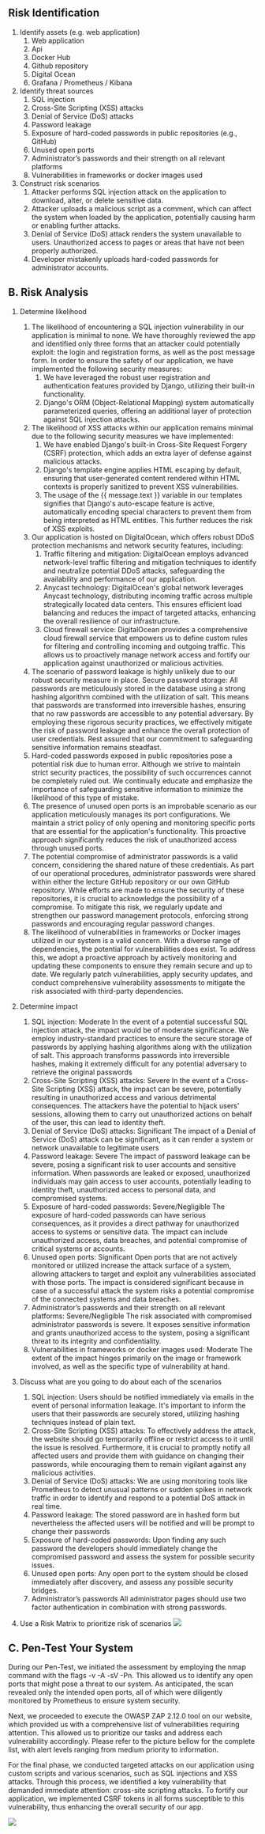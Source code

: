## Risk Identification
1. Identify assets (e.g. web application)
    1. Web application
    2. Api
    3. Docker Hub
    4. Github repository 
    5. Digital Ocean
    6. Grafana / Prometheus / Kibana
2. Identify threat sources 
    1. SQL injection 
    2. Cross-Site Scripting (XSS) attacks
    3. Denial of Service (DoS) attacks
    4. Password leakage
    5. Exposure of hard-coded passwords in public repositories (e.g., GitHub) 
    6. Unused open ports 
    7. Administrator’s passwords and their strength on all relevant platforms
    8. Vulnerabilities in frameworks or docker images used
3. Construct risk scenarios 
    1. Attacker performs SQL injection attack on the application to download, alter, or delete sensitive data.
    2. Attacker uploads a malicious script as a comment, which can affect the system when loaded by the application, potentially causing harm or enabling further attacks.
    3. Denial of Service (DoS) attack renders the system unavailable to users.
    Unauthorized access to pages or areas that have not been properly authorized.
    4. Developer mistakenly uploads hard-coded passwords for administrator accounts. 
## B. Risk Analysis
1. Determine likelihood
    1. The likelihood of encountering a SQL injection vulnerability in our application is minimal to none. We have thoroughly reviewed the app and identified only three forms that an attacker could potentially exploit: the login and registration forms, as well as the post message form. In order to ensure the safety of our application, we have implemented the following security measures:
        1. We have leveraged the robust user registration and authentication features provided by Django, utilizing their built-in functionality.
        2. Django's ORM (Object-Relational Mapping) system automatically parameterized queries, offering an additional layer of protection against SQL injection attacks.
    2. The likelihood of XSS attacks within our application remains minimal due to the following security measures we have implemented:
        1. We have enabled Django's built-in Cross-Site Request Forgery (CSRF) protection, which adds an extra layer of defense against malicious attacks.
        2. Django's template engine applies HTML escaping by default, ensuring that user-generated content rendered within HTML contexts is properly sanitized to prevent XSS vulnerabilities.
        3. The usage of the {{ message.text }} variable in our templates signifies that Django's auto-escape feature is active, automatically encoding special characters to prevent them from being interpreted as HTML entities. This further reduces the risk of XSS exploits.
    3. Our application is hosted on DigitalOcean, which offers robust DDoS protection mechanisms and network security features, including:
        1. Traffic filtering and mitigation: DigitalOcean employs advanced network-level traffic filtering and mitigation techniques to identify and neutralize potential DDoS attacks, safeguarding the availability and performance of our application.
        2. Anycast technology: DigitalOcean's global network leverages Anycast technology, distributing incoming traffic across multiple strategically located data centers. This ensures efficient load balancing and reduces the impact of targeted attacks, enhancing the overall resilience of our infrastructure.
        3. Cloud firewall service: DigitalOcean provides a comprehensive cloud firewall service that empowers us to define custom rules for filtering and controlling incoming and outgoing traffic. This allows us to proactively manage network access and fortify our application against unauthorized or malicious activities.
    4. The scenario of password leakage is highly unlikely due to our robust security measure in place. Secure password storage: All passwords are meticulously stored in the database using a strong hashing algorithm combined with the utilization of salt. This means that passwords are transformed into irreversible hashes, ensuring that no raw passwords are accessible to any potential adversary. By employing these rigorous security practices, we effectively mitigate the risk of password leakage and enhance the overall protection of user credentials. Rest assured that our commitment to safeguarding sensitive information remains steadfast.
    5. Hard-coded passwords exposed in public repositories pose a potential risk due to human error. Although we strive to maintain strict security practices, the possibility of such occurrences cannot be completely ruled out. We continually educate and emphasize the importance of safeguarding sensitive information to minimize the likelihood of this type of mistake.
    6. The presence of unused open ports is an improbable scenario as our application meticulously manages its port configurations. We maintain a strict policy of only opening and monitoring specific ports that are essential for the application's functionality. This proactive approach significantly reduces the risk of unauthorized access through unused ports.
    7. The potential compromise of administrator passwords is a valid concern, considering the shared nature of these credentials. As part of our operational procedures, administrator passwords were shared within either the lecture GitHub repository or our own GitHub repository. While efforts are made to ensure the security of these repositories, it is crucial to acknowledge the possibility of a compromise. To mitigate this risk, we regularly update and strengthen our password management protocols, enforcing strong passwords and encouraging regular password changes.
    8. The likelihood of vulnerabilities in frameworks or Docker images utilized in our system is a valid concern. With a diverse range of dependencies, the potential for vulnerabilities does exist. To address this, we adopt a proactive approach by actively monitoring and updating these components to ensure they remain secure and up to date. We regularly patch vulnerabilities, apply security updates, and conduct comprehensive vulnerability assessments to mitigate the risk associated with third-party dependencies.
2. Determine impact
    1. SQL injection: Moderate
    In the event of a potential successful SQL injection attack, the impact would be of moderate significance. We employ industry-standard practices to ensure the secure storage of passwords by applying hashing algorithms along with the utilization of salt. This approach transforms passwords into irreversible hashes, making it extremely difficult for any potential adversary to retrieve the original passwords
    2. Cross-Site Scripting (XSS) attacks: Severe
    In the event of a Cross-Site Scripting (XSS) attack, the impact can be severe, potentially resulting in unauthorized access and various detrimental consequences. The attackers have the potential to hijack users' sessions, allowing them to carry out unauthorized actions on behalf of the user, this can lead to identity theft.
    3. Denial of Service (DoS) attacks: Significant
    The impact of a Denial of Service (DoS) attack can be significant, as it can render a system or network unavailable to legitimate users
    4. Password leakage: Severe
    The impact of password leakage can be severe, posing a significant risk to user accounts and sensitive information. When passwords are leaked or exposed, unauthorized individuals may gain access to user accounts, potentially leading to identity theft, unauthorized access to personal data, and compromised systems.
    5. Exposure of hard-coded passwords: Severe/Negligible
    The exposure of hard-coded passwords can have serious consequences, as it provides a direct pathway for unauthorized access to systems or sensitive data. The impact can include unauthorized access, data breaches, and potential compromise of critical systems or accounts.
    6. Unused open ports: Significant 
    Open ports that are not actively monitored or utilized increase the attack surface of a system, allowing attackers to target and exploit any vulnerabilities associated with those ports. The impact is considered significant because in case of a successful attack the system risks a potential compromise of the connected systems and data breaches.
    7. Administrator’s passwords and their strength on all relevant platforms: Severe/Negligible
    The risk associated with compromised administrator passwords is severe. It exposes sensitive information and grants unauthorized access to the system, posing a significant threat to its integrity and confidentiality.  
    8. Vulnerabilities in frameworks or docker images used: Moderate
    The extent of the impact hinges primarily on the image or framework involved, as well as the specific type of vulnerability at hand.
3. Discuss what are you going to do about each of the scenarios
    1. SQL injection:
    Users should be notified immediately via emails in the event of personal information leakage. It's important to inform the users that their passwords are securely stored, utilizing hashing techniques instead of plain text. 
    2. Cross-Site Scripting (XSS) attacks:
    To effectively address the attack, the website should go temporarily offline or restrict access to it until the issue is resolved. Furthermore, it is crucial to promptly notify all affected users and provide them with guidance on changing their passwords, while encouraging them to remain vigilant against any malicious activities.
    3. Denial of Service (DoS) attacks:
    We are using monitoring tools like Prometheus to detect unusual patterns or sudden spikes in network traffic in order to identify and respond to a potential DoS attack in real time.
    4. Password leakage:
    The stored password are in hashed form but nevertheless the affected users will be notified and will be prompt to change their passwords 
    5. Exposure of hard-coded passwords:
    Upon finding any such password the developers should immediately change the compromised password and assess the system for possible security issues.
    6. Unused open ports: 
    Any open port to the system should be closed immediately after discovery, and assess any possible security bridges.
    7. Administrator’s passwords 
    All administrator pages should use two factor authentication in combination with strong passwords.


4. Use a Risk Matrix to prioritize risk of scenarios
![](https://github.com/szymongalecki/ITU-MiniTwit/blob/dprzygocka-patch-6/dev_notes/RiskMatrix.png)


## C. Pen-Test Your System
During our Pen-Test, we initiated the assessment by employing the nmap command with the flags -v -A -sV -Pn. This allowed us to identify any open ports that might pose a threat to our system. As anticipated, the scan revealed only the intended open ports, all of which were diligently monitored by Prometheus to ensure system security.

Next, we proceeded to execute the OWASP ZAP 2.12.0 tool on our website, which provided us with a comprehensive list of vulnerabilities requiring attention. This allowed us to prioritize our tasks and address each vulnerability accordingly. Please refer to the picture bellow for the complete list, with alert levels ranging from medium priority to information.

For the final phase, we conducted targeted attacks on our application using custom scripts and various scenarios, such as SQL injections and XSS attacks. Through this process, we identified a key vulnerability that demanded immediate attention: cross-site scripting attacks. To fortify our application, we implemented CSRF tokens in all forms susceptible to this vulnerability, thus enhancing the overall security of our app.

![](https://github.com/szymongalecki/ITU-MiniTwit/blob/dprzygocka-patch-6/dev_notes/Alerts.png)



